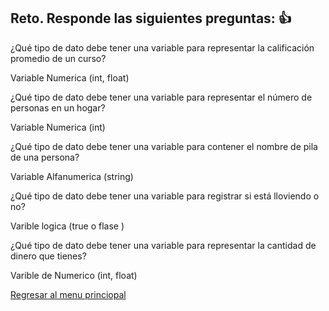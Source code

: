 ## Reto. Responde las siguientes preguntas: 👍
¿Qué tipo de dato debe tener una variable para representar la calificación promedio de un
curso?

Variable Numerica (int, float)

¿Qué tipo de dato debe tener una variable para representar el número de personas en un
hogar?

Variable Numerica (int)

¿Qué tipo de dato debe tener una variable para contener el nombre de pila de una persona?

Variable Alfanumerica (string)

¿Qué tipo de dato debe tener una variable para registrar si está lloviendo o no?

Varible logica (true o flase )

¿Qué tipo de dato debe tener una variable para representar la cantidad de dinero que 
tienes?

Varible de Numerico (int, float)

[Regresar al menu princiopal](https://github.com/escuelaDeCodigoMargaritaMaza/escuela_de_codigo/tree/main/PENSAMIENTO_COMPUTACIONAL)
